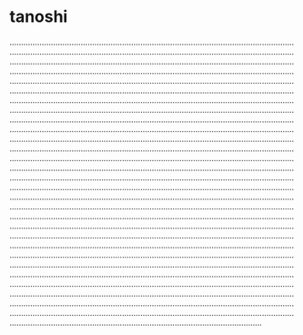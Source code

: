 # tanoshi

..........................................................................................................................................................................................................................................................................................................................................................................................................................................................................................................................................................................................................................................................................................................................................................................................................................................................................................................................................................................................................................................................................................................................................................................................................................................................................................................................................................................................................................................................................................................................................................................................................................................................................................................................................................................................................................................................................................................................................................................................................................................................................................................................................................................................................................................................................................................................................................................................................................................................................................................................................................................................................................................................................................................................................................................................................................................................................................................................................................................................................................................................................................................................................................................................................................................................................................................................................................................................................................................................................................................................................................................................................................................................................................................................................................................................................................................................